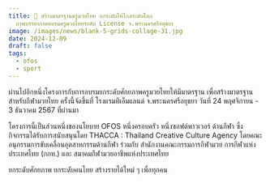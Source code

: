 ```yaml
---
title: 🥊 สร้างมาตรฐานครูมวยไทย ยกระดับให้ไกลระดับโลก
  ภาพบรรยากาศอบรมครูมวยไทยระดับ License จ.พระนครศรีอยุธยา
image: /images/news/blank-5-grids-collage-31.jpg
date: 2024-12-09
draft: false
tags:
  - ofos
  - sport
---
```

ผ่านไปอีกหนึ่งโครงการกับการอบรมยกระดับศักยภาพครูมวยไทยให้มีมาตรฐาน เพื่อสร้างมาตรฐานสำหรับกีฬามวยไทย ครั้งนี้จัดขึ้นที่ โรงแรมทีเอ็มแลนด์ จ.พระนครศรีอยุธยา วันที่ 24 พฤศจิกายน - 3 ธันวาคม 2567 ที่ผ่านมา



โครงการนี้เป็นส่วนหนึ่งของนโยบาย OFOS หนึ่งครอบครัว หนึ่งซอฟต์พาวเวอร์ ด้านกีฬา ซึ่งกิจกรรมได้รับการสนับสนุนโดย THACCA : Thailand Creative Culture Agency โดยคณะอนุกรรมการขับเคลื่อนอุตสาหกรรมด้านกีฬา ร่วมกับ สำนักงานคณะกรรมการกีฬามวย การกีฬาแห่งประเทศไทย (กกท.) และ สมาคมกีฬามวยอาชีพแห่งประเทศไทย



ยกระดับศักยภาพ ยกระดับคนไทย สร้างรายได้ใหม่ ๆ เพื่อทุกคน
